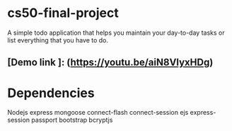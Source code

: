# cs50-final-project
A simple todo application that helps you maintain your day-to-day tasks or list everything that you have to do.
## [Demo link ]: (https://youtu.be/aiN8VIyxHDg)

# Dependencies
Nodejs
express
mongoose
connect-flash
connect-session
ejs
express-session
passport
bootstrap
bcryptjs
